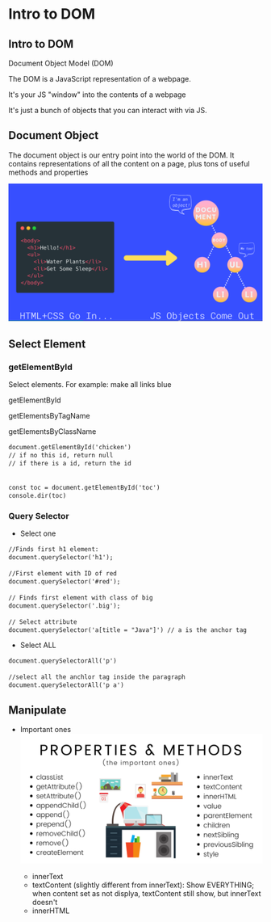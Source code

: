 # Intro to DOM
## Intro to DOM
Document Object Model (DOM)

The DOM is a JavaScript representation of a webpage. 

It's your JS "window" into the contents of a webpage

It's just a bunch of objects that you can interact with via JS.

## Document Object
The  document object is our entry point into the world of the DOM. It contains representations of all the content on a page, plus tons of useful methods and properties

![30](https://raw.githubusercontent.com/suereey/Udemy_WebDeveloperBootCamp_2021_StudyNotes/main/screenshot/30.PNG)

## Select Element
### getElementById
Select elements. For example: make all links blue

getElementById

getElementsByTagName

getElementsByClassName

```
document.getElementById('chicken') 
// if no this id, return null
// if there is a id, return the id


const toc = document.getElementById('toc')
console.dir(toc)
```

### Query Selector
- Select one
```
//Finds first h1 element:
document.querySelector('h1');

//First element with ID of red
document.querySelector('#red');

// Finds first element with class of big
document.querySelector('.big');

// Select attribute
document.querySelector('a[title = "Java"]') // a is the anchor tag
```

- Select ALL

```
document.querySelectorAll('p')

//select all the anchlor tag inside the paragraph
document.querySelectorAll('p a')
```

## Manipulate
- Important ones
![31](https://raw.githubusercontent.com/suereey/Udemy_WebDeveloperBootCamp_2021_StudyNotes/main/screenshot/31.PNG)

    - innerText
    - textContent (slightly different from innerText): Show EVERYTHING; when content set as not displya, textContent still show, but innerText doesn't
    - innerHTML
